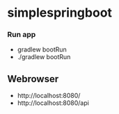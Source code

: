 # simplespringboot


### Run app
* gradlew bootRun
* ./gradlew bootRun

## Webrowser
* http://localhost:8080/
* http://localhost:8080/api
